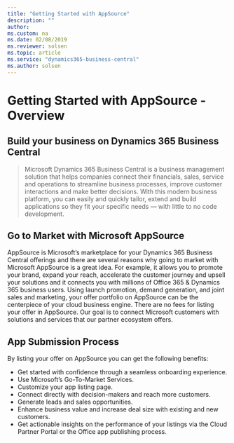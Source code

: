 ```yaml
---
title: "Getting Started with AppSource"
description: ""
author: 
ms.custom: na
ms.date: 02/08/2019
ms.reviewer: solsen
ms.topic: article
ms.service: "dynamics365-business-central"
ms.author: solsen
---
```


# Getting Started with AppSource - Overview 

## Build your business on Dynamics 365 Business Central
>Microsoft Dynamics 365 Business Central is a business management solution that helps companies connect their financials, sales, service and operations to streamline business processes, improve customer interactions and make better decisions. With this modern business platform, you can easily and quickly tailor, extend and build applications so they fit your specific needs — with little to no code development.

## Go to Market with Microsoft AppSource
AppSource is Microsoft’s marketplace for your Dynamics 365 Business Central offerings and there are several reasons why going to market with Microsoft AppSource is a great idea. For example, it allows you to promote your brand, expand your reach, accelerate the customer journey and upsell your solutions and it connects you with millions of Office 365 & Dynamics 365 business users. Using launch promotion, demand generation, and joint sales and marketing, your offer portfolio on AppSource can be the centerpiece of your cloud business engine. There are no fees for listing your offer in AppSource. Our goal is to connect Microsoft customers with solutions and services that our partner ecosystem offers.

## App Submission Process
<!--
!{GitHub Logo}(/images/logo.pgn) -->

By listing your offer on AppSource you can get the following benefits:

- Get started with confidence through a seamless onboarding experience.
- Use Microsoft’s Go-To-Market Services.
- Customize your app listing page.
- Connect directly with decision-makers and reach more customers.
- Generate leads and sales opportunities.
- Enhance business value and increase deal size with existing and new customers.
- Get actionable insights on the performance of your listings via the Cloud Partner Portal or the Office app publishing process.
